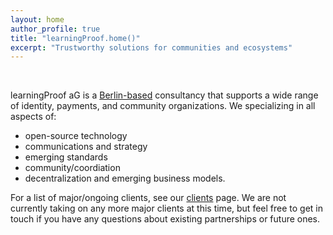 ```yaml
---
layout: home
author_profile: true
title: "learningProof.home()"
excerpt: "Trustworthy solutions for communities and ecosystems"
---
```


<br>

learningProof aG is a [Berlin-based](/impressum/) consultancy that supports a wide range of identity, payments, and community organizations.  We specializing in all aspects of:

* open-source technology
* communications and strategy
* emerging standards 
* community/coordiation
* decentralization and emerging business models. 

For a list of major/ongoing clients, see our [clients](/clients/) page. We are not currently taking on any more major clients at this time, but feel free to get in touch if you have any questions about existing partnerships or future ones.
